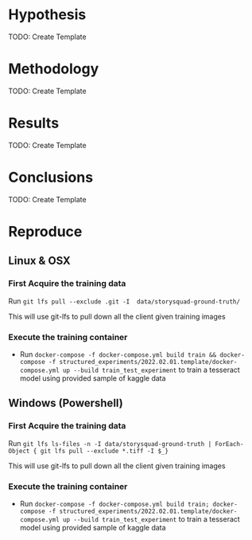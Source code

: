 <!--DESC Template folder to use for experiments-->
# Hypothesis
TODO: Create Template

# Methodology

TODO: Create Template

# Results

TODO: Create Template

# Conclusions

TODO: Create Template



# Reproduce

## Linux & OSX

### First Acquire the training data
Run `git lfs pull --exclude .git -I  data/storysquad-ground-truth/`

This will use git-lfs to pull down all the client given training images

### Execute the training container
- Run `docker-compose -f docker-compose.yml build train && docker-compose -f structured_experiments/2022.02.01.template/docker-compose.yml up --build train_test_experiment` to train a tesseract model using provided sample of kaggle data

## Windows (Powershell)

### First Acquire the training data
Run `git lfs ls-files -n -I data/storysquad-ground-truth | ForEach-Object { git lfs pull --exclude *.tiff -I $_}`

This will use git-lfs to pull down all the client given training images

### Execute the training container
- Run `docker-compose -f docker-compose.yml build train; docker-compose -f structured_experiments/2022.02.01.template/docker-compose.yml up --build train_test_experiment` to train a tesseract model using provided sample of kaggle data